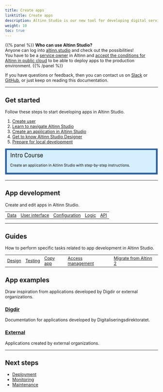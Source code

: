 ```yaml
---
title: Create apps
linktitle: Create apps
description: Altinn Studio is our new tool for developing digital services, aka apps. These can be anything from simple forms to very advanced applications.
weight: 10
toc: true
---
```



{{% panel %}}
**Who can use Altinn Studio?**  
Anyone can log into [altinn.studio](https://altinn.studio) and check out the possibilities!  
You have to be a [service owner](https://www.altinndigital.no/kom-i-gang/) in Altinn and
[accept the conditions for Altinn in public cloud](https://digdir.apps.altinn.no/digdir/godkjenn-bruksvilkaar/) to be able to deploy apps to the production environment.
{{% /panel %}}

If you have questions or feedback, then you can contact us on [Slack](https://altinnstudio.slack.com)
or [GitHub](https://github.com/Altinn/altinn-studio/issues/new/choose), or just keep on reading this documentation.

---

## Get started

Follow these steps to start developing apps in Altinn Studio.
1. [Create user](/app/getting-started/create-user)
2. [Learn to navigate Altinn Studio](/app/getting-started/navigation)
3. [Create an application in Altinn Studio](/app/getting-started/create-app)
4. [Get to know Altinn Studio Designer](/app/getting-started)
5. [Prepare for local development](/app/getting-started/local-dev)

[![Go to intro course](introcourse_en.png "Go to intro course")](/app/app-dev-course/)

---

## App development
Create and edit apps in Altinn Studio.

|   |   |   |   |   |
|---|---|---|---|---|
| [Data](/app/development/data)  | [User interface](/app/development/ux)  | [Configuration](/app/development/configuration)  | [Logic](/app/development/logic) |  [API](/app/development/api) |

---

## Guides
How to perform specific tasks related to app development in Altinn Studio.

|   |   |   |   |   |
|---|---|---|---|---|
| [Design](/app/guides/design)  | [Testing](/app/testing)  | [Copy app](/app/guides/copy-app)  | [Access management](/altinn-studio/guides/administration/access-management)  | [Migrate from Altinn 2](/app/guides/migrate-services) |

## App examples
Draw inspiration from applications developed by Digdir or external organizations.

### [Digdir](/app/launched-apps/digdir)
Documentation for applications developed by Digitaliseringsdirektoratet.

### [External](/app/launched-apps/external)
Applications created by external organizations.

---

## Next steps

- [Deployment](/app/deployment/)
- [Monitoring](/app/monitoring/)
- [Maintenance](/app/maintainance/)
